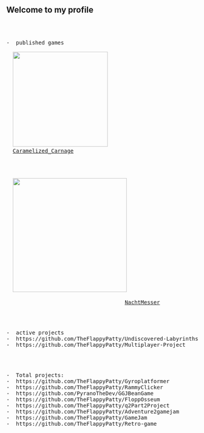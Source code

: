 
## Welcome to my profile 
<!--
**TheFlappyPatty/TheFlappyPatty** is a ✨ _special_ ✨ repository because its `README.md` (this file) appears on your GitHub profile.

Here are some ideas to get you started:

-  I’m currently working on two projects a multiplayer shooter & a twin stick shooter.
-  I’m looking to collaborate on with artists on Both of my active projects.
-  How to reach me: jrverburg@yahoo.com
-  Pronouns: He/him
-->




<pre>
<br>

-  published games
<div> 
  <img src="https://github.com/user-attachments/assets/d0e47881-d58f-4feb-9f39-042c360e1fa0" width="250"/> 
  <span style="middle"><a href="https://aieseattle.itch.io/western-robots-associated">Caramelized_Carnage</a></span>
</div>
  
  
  
  <img src="https://github.com/user-attachments/assets/18f1115c-7d57-4447-a231-9711be2a4ffe" width="300"/>

                                     <a href="https://aieseattle.itch.io/squid">NachtMesser</a>
  
<br>

-  active projects
-  https://github.com/TheFlappyPatty/Undiscovered-Labyrinths
-  https://github.com/TheFlappyPatty/Multiplayer-Project
  
<br>

-  Total projects:
-  https://github.com/TheFlappyPatty/Gyroplatformer
-  https://github.com/TheFlappyPatty/RammyClicker
-  https://github.com/PyranoTheDev/GGJBeanGame
-  https://github.com/TheFlappyPatty/FloppOsseum
-  https://github.com/TheFlappyPatty/q2Part2Project
-  https://github.com/TheFlappyPatty/Adventure2gamejam
-  https://github.com/TheFlappyPatty/GameJam
-  https://github.com/TheFlappyPatty/Retro-game

</pre>




